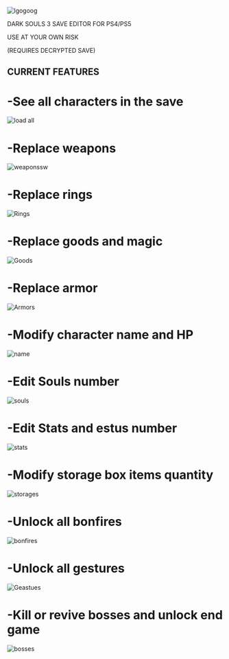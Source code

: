 ![lgogoog](https://github.com/user-attachments/assets/492ede59-3360-47d5-b006-7a307797785c)

DARK SOULS 3 SAVE EDITOR FOR PS4/PS5

USE AT YOUR OWN RISK

(REQUIRES DECRYPTED SAVE)

## CURRENT FEATURES

#  -See all characters in the save
![load all](https://github.com/user-attachments/assets/26ef2100-fe74-4efc-befb-bd698f051566)

#  -Replace weapons 

![weaponssw](https://github.com/user-attachments/assets/db5096c5-3e4e-4761-bd9f-8fe3f2312fba)

#  -Replace rings

![Rings](https://github.com/user-attachments/assets/1ac3a745-f6e7-49b2-a761-61fab72633b0)

#  -Replace goods and magic

![Goods](https://github.com/user-attachments/assets/25e7c71b-490f-4b13-b1c2-85acb430e258)

#  -Replace armor

![Armors](https://github.com/user-attachments/assets/cf61b444-e5bd-4fd7-9459-20565557fede)

#  -Modify character name and HP

![name](https://github.com/user-attachments/assets/b9d32b07-0a05-4c46-b169-545d9ff392a1)

#  -Edit Souls number

![souls](https://github.com/user-attachments/assets/b03a3b80-3d32-47b3-a18d-526205712d90)

#  -Edit Stats and estus number

![stats](https://github.com/user-attachments/assets/179e28e7-6f7a-4f4e-bfc8-d20623ad72e3)

#  -Modify storage box items quantity 

![storages](https://github.com/user-attachments/assets/b1ee3ac5-a9b5-473d-a111-e35b0c8c81bc)

#  -Unlock all bonfires

![bonfires](https://github.com/user-attachments/assets/05bf0a08-ff43-4c7c-b826-bc9dcbb0c34e)

#  -Unlock all gestures 

![Geastues](https://github.com/user-attachments/assets/011bf185-bad9-4709-948e-a7b26326b43c)

#  -Kill or revive bosses and unlock end game

![bosses](https://github.com/user-attachments/assets/6e622fd1-fead-4b41-9b91-789d6a4cbeee)







